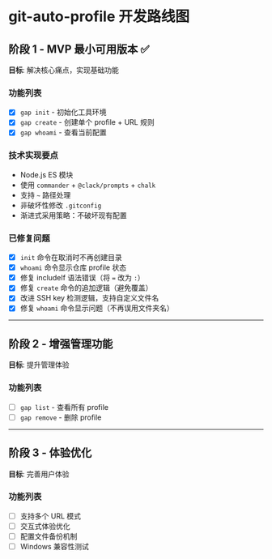 # git-auto-profile 开发路线图

## 阶段 1 - MVP 最小可用版本 ✅
**目标**: 解决核心痛点，实现基础功能

### 功能列表
- [x] `gap init` - 初始化工具环境
- [x] `gap create` - 创建单个 profile + URL 规则
- [x] `gap whoami` - 查看当前配置

### 技术实现要点
- Node.js ES 模块
- 使用 `commander` + `@clack/prompts` + `chalk`
- 支持 `~` 路径处理
- 非破坏性修改 `.gitconfig`
- 渐进式采用策略：不破坏现有配置

### 已修复问题
- [x] `init` 命令在取消时不再创建目录
- [x] `whoami` 命令显示仓库 profile 状态
- [x] 修复 includeIf 语法错误（将 `=` 改为 `:`）
- [x] 修复 `create` 命令的追加逻辑（避免覆盖）
- [x] 改进 SSH key 检测逻辑，支持自定义文件名
- [x] 修复 `whoami` 命令显示问题（不再误用文件夹名）

---

## 阶段 2 - 增强管理功能
**目标**: 提升管理体验

### 功能列表
- [ ] `gap list` - 查看所有 profile
- [ ] `gap remove` - 删除 profile

---

## 阶段 3 - 体验优化
**目标**: 完善用户体验

### 功能列表
- [ ] 支持多个 URL 模式
- [ ] 交互式体验优化
- [ ] 配置文件备份机制
- [ ] Windows 兼容性测试
